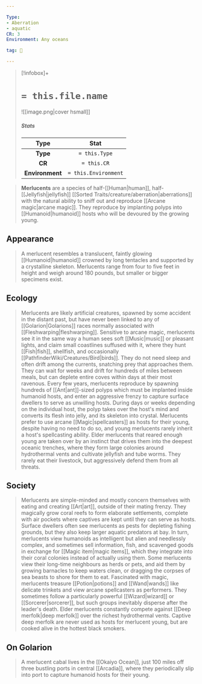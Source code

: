 ```yaml
---

Type:
- Aberration
- aquatic
CR: 3
Environment: Any oceans

tag: 👹

---
```


> [!infobox]+
> #  `= this.file.name`
> ![[image.png|cover hsmall]]
> ##### Stats
> Type | Stat |
> :---:|:---:|
> **Type** | `= this.Type` |
> **CR** | `= this.CR` |
> **Environment** | `= this.Environment` |



> **Merlucents** are a species of half-[[Human|human]], half-[[Jellyfish|jellyfish]] [[Sorted Traits/creature/aberration|aberrations]] with the natural ability to sniff out and reproduce [[Arcane magic|arcane magic]]. They reproduce by implanting polyps into [[Humanoid|humanoid]] hosts who will be devoured by the growing young.



## Appearance

> A merlucent resembles a translucent, faintly glowing [[Humanoid|humanoid]] crowned by long tentacles and supported by a crystalline skeleton. Merlucents range from four to five feet in height and weigh around 180 pounds, but smaller or bigger specimens exist.


## Ecology

> Merlucents are likely artificial creatures, spawned by some accident in the distant past, but have never been linked to any of [[Golarion|Golarions]] races normally associated with [[Fleshwarping|fleshwarping]]. Sensitive to arcane magic, merlucents see it in the same way a human sees soft [[Music|music]] or pleasant lights, and claim small coastlines suffused with it, where they hunt [[Fish|fish]], shellfish, and occasionally [[PathfinderWiki/Creatures/Bird|birds]]. They do not need sleep and often drift among the currents, snatching prey that approaches them. They can wait for weeks and drift for hundreds of miles between meals, but can deplete entire coves within days at their most ravenous.
> Every few years, merlucents reproduce by spawning hundreds of [[Ant|ant]]-sized polyps which must be implanted inside humanoid hosts, and enter an aggressive frenzy to capture surface dwellers to serve as unwilling hosts. During days or weeks depending on the individual host, the polyp takes over the host's mind and converts its flesh into jelly, and its skeleton into crystal. Merlucents prefer to use arcane [[Magic|spellcasters]] as hosts for their young, despite having no need to do so, and young merlucents rarely inherit a host's spellcasting ability.
> Elder merlucents that reared enough young are taken over by an instinct that drives them into the deepest oceanic trenches, where they form large colonies around hydrothermal vents and cultivate jellyfish and tube worms. They rarely eat their livestock, but aggressively defend them from all threats.


## Society

> Merlucents are simple-minded and mostly concern themselves with eating and creating [[Art|art]], outside of their mating frenzy. They magically grow coral reefs to form elaborate settlements, complete with air pockets where captives are kept until they can serve as hosts.
> Surface dwellers often see merlucents as pests for depleting fishing grounds, but they also keep larger aquatic predators at bay. In turn, merlucents view humanoids as intelligent but alien and needlessly complex, and sometimes sell information, fish, and scavenged goods in exchange for [[Magic item|magic items]], which they integrate into their coral colonies instead of actually using them. Some merlucents view their long-time neighbours as herds or pets, and aid them by growing barnacles to keep waters clean, or dragging the corpses of sea beasts to shore for them to eat.
> Fascinated with magic, merlucents treasure [[Potion|potions]] and [[Wand|wands]] like delicate trinkets and view arcane spellcasters as performers. They sometimes follow a particularly powerful [[Wizard|wizard]] or [[Sorcerer|sorcerer]], but such groups inevitably disperse after the leader's death.
> Elder merlucents constantly compete against [[Deep merfolk|deep merfolk]] over the richest hydrothermal vents. Captive deep merfolk are never used as hosts for merlucent young, but are cooked alive in the hottest black smokers.


## On Golarion

> A merlucent cabal lives in the [[Okaiyo Ocean]], just 100 miles off three bustling ports in central [[Arcadia]], where they periodically slip into port to capture humanoid hosts for their young.







